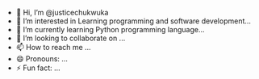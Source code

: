 - 👋 Hi, I’m @justicechukwuka
- 👀 I’m interested in Learning programming and  software development...
- 🌱 I’m currently learning Python programming language...
- 💞️ I’m looking to collaborate on ...
- 📫 How to reach me ...
- 😄 Pronouns: ...
- ⚡ Fun fact: ...

<!---
justicechukwuka/justicechukwuka is a ✨ special ✨ repository because its `README.md` (this file) appears on your GitHub profile.
You can click the Preview link to take a look at your changes.
--->
